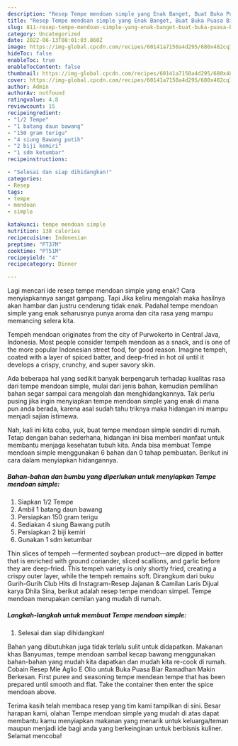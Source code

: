 ```yaml
---
description: "Resep Tempe mendoan simple yang Enak Banget, Buat Buka Puasa Bikin Ngiler"
title: "Resep Tempe mendoan simple yang Enak Banget, Buat Buka Puasa Bikin Ngiler"
slug: 811-resep-tempe-mendoan-simple-yang-enak-banget-buat-buka-puasa-bikin-ngiler
category: Uncategorized
date: 2022-06-13T08:01:03.860Z
image: https://img-global.cpcdn.com/recipes/60141a7150a4d295/680x482cq70/tempe-mendoan-simple-foto-resep-utama.jpg
hideToc: false
enableToc: true
enableTocContent: false
thumbnail: https://img-global.cpcdn.com/recipes/60141a7150a4d295/680x482cq70/tempe-mendoan-simple-foto-resep-utama.jpg
cover: https://img-global.cpcdn.com/recipes/60141a7150a4d295/680x482cq70/tempe-mendoan-simple-foto-resep-utama.jpg
author: Admin
authorAv: notfound
ratingvalue: 4.8
reviewcount: 15
recipeingredient:
- "1/2 Tempe"
- "1 batang daun bawang"
- "150 gram terigu"
- "4 siung Bawang putih"
- "2 biji kemiri"
- "1 sdm ketumbar"
recipeinstructions:

- "Selesai dan siap dihidangkan!"
categories:
- Resep
tags:
- tempe
- mendoan
- simple

katakunci: tempe mendoan simple 
nutrition: 138 calories
recipecuisine: Indonesian
preptime: "PT37M"
cooktime: "PT51M"
recipeyield: "4"
recipecategory: Dinner

---
```



Lagi mencari ide resep tempe mendoan simple yang enak? Cara menyiapkannya sangat gampang. Tapi Jika keliru mengolah maka hasilnya akan hambar dan justru cenderung tidak enak. Padahal tempe mendoan simple yang enak seharusnya punya aroma dan cita rasa yang mampu memancing selera kita.


Tempeh mendoan originates from the city of Purwokerto in Central Java, Indonesia. Most people consider tempeh mendoan as a snack, and is one of the more popular Indonesian street food, for good reason. Imagine tempeh, coated with a layer of spiced batter, and deep-fried in hot oil until it develops a crispy, crunchy, and super savory skin.

Ada beberapa hal yang sedikit banyak berpengaruh terhadap kualitas rasa dari tempe mendoan simple, mulai dari jenis bahan, kemudian pemilihan bahan segar sampai cara mengolah dan menghidangkannya. Tak perlu pusing jika ingin menyiapkan tempe mendoan simple yang enak di mana pun anda berada, karena asal sudah tahu triknya maka hidangan ini mampu menjadi sajian istimewa.


Nah, kali ini kita coba, yuk, buat tempe mendoan simple sendiri di rumah. Tetap dengan bahan sederhana, hidangan ini bisa memberi manfaat untuk membantu menjaga kesehatan tubuh kita. Anda bisa membuat Tempe mendoan simple menggunakan 6 bahan dan 0 tahap pembuatan. Berikut ini cara dalam menyiapkan hidangannya.

<!--inarticleads1-->

##### Bahan-bahan dan bumbu yang diperlukan untuk menyiapkan Tempe mendoan simple:

1. Siapkan 1/2 Tempe
1. Ambil 1 batang daun bawang
1. Persiapkan 150 gram terigu
1. Sediakan 4 siung Bawang putih
1. Persiapkan 2 biji kemiri
1. Gunakan 1 sdm ketumbar


Thin slices of tempeh —fermented soybean product—are dipped in batter that is enriched with ground coriander, sliced scallions, and garlic before they are deep-fried. This tempeh variety is only shortly fried, creating a crispy outer layer, while the tempeh remains soft. Dirangkum dari buku Gurih-Gurih Club Hits di Instagram-Resep Jajanan &amp; Camilan Laris Dijual karya Dhila Sina, berikut adalah resep tempe mendoan simpel. Tempe mendoan merupakan cemilan yang mudah di rumah. 

<!--inarticleads2-->

##### Langkah-langkah untuk membuat Tempe mendoan simple:


1. Selesai dan siap dihidangkan!

Bahan yang dibutuhkan juga tidak terlalu sulit untuk didapatkan. Makanan khas Banyumas, tempe mendoan sambal kecap bawang menggunakan bahan-bahan yang mudah kita dapatkan dan mudah kita re-cook di rumah. Cobain Resep Mie Aglio E Olio untuk Buka Puasa Biar Ramadhan Makin Berkesan. First puree and seasoning tempe mendean tempe that has been prepared until smooth and flat. Take the container then enter the spice mendoan above. 

Terima kasih telah membaca resep yang tim kami tampilkan di sini. Besar harapan kami, olahan Tempe mendoan simple yang mudah di atas dapat membantu kamu menyiapkan makanan yang menarik untuk keluarga/teman maupun menjadi ide bagi anda yang berkeinginan untuk berbisnis kuliner. Selamat mencoba!

